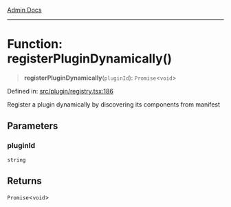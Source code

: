 [Admin Docs](/)

***

# Function: registerPluginDynamically()

> **registerPluginDynamically**(`pluginId`): `Promise`\<`void`\>

Defined in: [src/plugin/registry.tsx:186](https://github.com/PalisadoesFoundation/talawa-admin/blob/main/src/plugin/registry.tsx#L186)

Register a plugin dynamically by discovering its components from manifest

## Parameters

### pluginId

`string`

## Returns

`Promise`\<`void`\>
